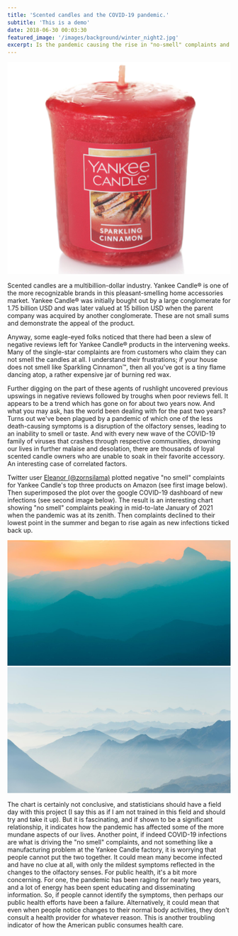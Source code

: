 ```yaml
---
title: 'Scented candles and the COVID-19 pandemic.'
subtitle: 'This is a demo'
date: 2018-06-30 00:03:30
featured_image: '/images/background/winter_night2.jpg'
excerpt: Is the pandemic causing the rise in "no-smell" complaints and product reviews? What I don't know will shock me more at 11
---
```


![](/images/blog_images/2021-12-22-Yankee.png)

Scented candles are a multibillion-dollar industry. Yankee Candle&reg; is one of the more recognizable brands in this pleasant-smelling home accessories market. Yankee Candle&reg; was initially bought out by a large conglomerate for 1.75 billion USD and was later valued at 15 billion USD when the parent company was acquired by another conglomerate. These are not small sums and demonstrate the appeal of the product. 

Anyway, some eagle-eyed folks noticed that there had been a slew of negative reviews left for Yankee Candle&reg; products in the intervening weeks. Many of the single-star complaints are from customers who claim they can not smell the candles at all. I understand their frustrations; if your house does not smell like Sparkling Cinnamon&trade;, then all you've got is a tiny flame dancing atop, a rather expensive jar of burning red wax.

Further digging on the part of these agents of rushlight uncovered previous upswings in negative reviews followed by troughs when poor reviews fell. It appears to be a trend which has gone on for about two years now. And what you may ask, has the world been dealing with for the past two years? Turns out we've been plagued by a pandemic of which one of the less death-causing symptoms is a disruption of the olfactory senses, leading to an inability to smell or taste. And with every new wave of the COVID-19 family of viruses that crashes through respective communities, drowning our lives in further malaise and desolation, there are thousands of loyal scented candle owners who are unable to soak in their favorite accessory. An interesting case of correlated factors. 

Twitter user [Eleanor (@zornsilama)](https://twitter.com/zornsllama/status/1473575508784955394?s=21) plotted negative "no smell" complaints for Yankee Candle's top three products on Amazon (see first image below). Then superimposed the plot over the google COVID-19 dashboard of new infections (see second image below). The result is an interesting chart showing "no smell" complaints peaking in mid-to-late January of 2021 when the pandemic was at its zenith. Then complaints declined to their lowest point in the summer and began to rise again as new infections ticked back up.

<div class="gallery" data-columns="1">
	<img src="/images/demo/demo-landscape.jpg">
	<img src="/images/demo/demo-landscape-2.jpg">
</div>

The chart is certainly not conclusive, and statisticians should have a field day with this project (I say this as if I am not trained in this field and should try and take it up). But it is fascinating, and if shown to be a significant relationship, it indicates how the pandemic has affected some of the more mundane aspects of our lives. Another point, if indeed COVID-19 infections are what is driving the "no smell" complaints, and not something like a manufacturing problem at the Yankee Candle factory, it is worrying that people cannot put the two together. It could mean many become infected and have no clue at all, with only the mildest symptoms reflected in the changes to the olfactory senses. For public health, it's a bit more concerning. For one, the pandemic has been raging for nearly two years, and a lot of energy has been spent educating and disseminating information. So, if people cannot identify the symptoms, then perhaps our public health efforts have been a failure. Alternatively, it could mean that even when people notice changes to their normal body activities, they don't consult a health provider for whatever reason. This is another troubling indicator of how the American public consumes health care.
